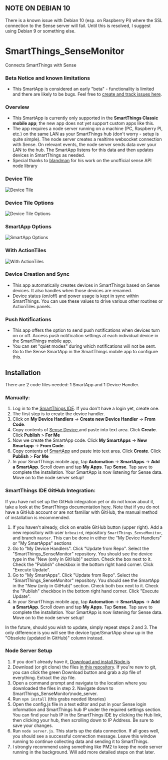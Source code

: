 ## NOTE ON DEBIAN 10
There is a known issue with Debian 10 (esp. on Raspberry Pi) where the SSL connection to the Sense server will fail. Until this is resolved, I suggest using Debian 9 or something else.

# SmartThings_SenseMonitor
Connects SmartThings with Sense

### Beta Notice and known limitations
* This SmartApp is considered an early "beta" - functionality is limited and there are likely to be bugs. Feel free to <a href="https://github.com/brbeaird/SmartThings_SenseMonitor/issues">create and track issues here</a>.

### Overview
* This SmartApp is currently only supported in the **SmartThings Classic mobile app**; the new app does not yet support custom apps like this.
* The app requires a node server running on a machine (PC, Raspberry PI, etc.) on the same LAN as your SmartThings hub (don't worry - setup is quite simple). The node server creates a realtime websocket connection with Sense. On relevant events, the node server sends data over your LAN to the hub. The SmartApp listens for this data and then updates devices in SmartThings as needed.
* Special thanks to <a href="https://github.com/blandman">blandman</a> for his work on the unofficial sense API node library

### Device Tile
![Device Tile](https://i.imgur.com/4G3Eo8n.png "Device Tile")


### Device Tile Options
![Device Tile Options](https://i.imgur.com/67yuCcd.png "Device Tile Options")


### SmartApp Options
![SmartApp Options](https://i.imgur.com/IVLCOQ0.png "SmartApp Options")

### With ActionTiles
![With ActionTiles](https://i.imgur.com/I1sY3IL.png "With ActionTiles")

### Device Creation and Sync
* This app automatically creates devices in SmartThings based on Sense devices. It also handles when those devices are renamed.
* Device status (on/off) and power usage is kept in sync within SmartThings. You can use these values to drive various other routines or ActionTiles panels.

### Push Notifications
* This app offers the option to send push notifications when devices turn on or off. Access push notification settings at each individual device in the SmartThings mobile app.
* You can set "quiet modes" during which notifications will not be sent. Go to the Sense SmartApp in the SmartThings mobile app to configure this.



## Installation

There are 2 code files needed: 1 SmartApp and 1 Device Handler.


### Manually:
1. Log in to the <a href="https://graph.api.smartthings.com/ide/">SmartThings IDE</a>. If you don't have a login yet, create one.
2. The first step is to create the device handler.
3. Click on **My Device Handlers** -> **Create new Device Handler** -> **From Code**.
4. Copy contents of <a href="https://raw.githubusercontent.com/brbeaird/SmartThings_SenseMonitor/master/devicetypes/brbeaird/sense-monitor-device.src/sense-monitor-device.groovy">Sense Device </a> and paste into text area. Click **Create**. Click **Publish** > **For Me**
5. Now we create the SmartApp code. Click **My SmartApps** -> **New Smartapp** -> **From Code**.
6. Copy contents of <a href="https://raw.githubusercontent.com/brbeaird/SmartThings_SenseMonitor/master/smartapps/brbeaird/sense-monitor-app.src/sense-monitor-app.groovy">SmartApp</a> and paste into text area. Click **Create**. Click **Publish** > **For Me**
7. In your SmartThings mobile app, tap **Automation** -> **SmartApps** -> **Add a SmartApp**. Scroll down and tap **My Apps**. Tap **Sense**. Tap save to complete the installation. Your SmartApp is now listening for Sense data. Move on to the node server setup! 

### SmartThings IDE GitHub Integration:

If you have not set up the GitHub integration yet or do not know about it, take a look at the SmartThings documentation [here](http://docs.smartthings.com/en/latest/tools-and-ide/github-integration.html). Note that if you do not have a GitHub account or are not familiar with GitHub, the manual method of installation is recommended.

1. If you haven't already, click on enable GitHub button (upper right). Add a new repository with user `brbeaird`, repository `SmartThings_SenseMonitor`, and branch `master`. This can be done in either the "My Device Handlers" or "My SmartApps" sections
2. Go to "My Device Handlers". Click "Update from Repo". Select the "SmartThings_SenseMonitor" repository. You should see the device type in the "New (only in GitHub)" section. Check the box next to it. Check the "Publish" checkbox in the bottom right hand corner. Click "Execute Update".
3. Go to "My SmartApps". Click "Update from Repo". Select the "SmartThings_SenseMonitor" repository. You should see the SmartApp in the "New (only in GitHub)" section. Check both box next to it. Check the "Publish" checkbox in the bottom right hand corner. Click "Execute Update".
4. In your SmartThings mobile app, tap **Automation** -> **SmartApps** -> **Add a SmartApp**. Scroll down and tap **My Apps**. Tap **Sense**. Tap save to complete the installation. Your SmartApp is now listening for Sense data. Move on to the node server setup! 

In the future, should you wish to update, simply repeat steps 2 and 3. The only difference is you will see the device type/SmartApp show up in the "Obsolete (updated in GitHub)" column instead.

### Node Server Setup
 1. If you don't already have it, <a href="https://nodejs.org/en/download/">Download and install Node.js</a>
 2. Download (or git clone) the  files <a href="https://github.com/brbeaird/SmartThings_SenseMonitor">in this repository</a>. If you're new to git, you can click the green Download button and grab a zip file of everything. Extract the zip file.
 3. Open a command prompt and navigate to the location where you downloaded the files in step 2. Navigate down to SmartThings_SenseMonitor\node_server. 
 4. Run `npm install` (this grabs needed libraries)
 5. Open the config.js file in a text editor and put in your Sense login information and SmartThings hub IP under the required settings section. You can find your hub IP in the SmartThings IDE by clicking the Hub link, then clicking your hub, then scrolling down to IP Address. Be sure to save your changes.
 6. Run `node server.js`. This starts up the data connection. If all goes well, you should see a successful connection message. Leave this window running to continue collecting data and sending it to SmartThings.
 7. I strongly recommend using something like PM2 to keep the node server running in the background. Will add more detailed steps on that later.
